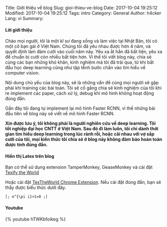 Title: Giới thiệu về blog
Slug: gioi-thieu-ve-blog
Date: 2017-10-04 19:25:12
Modified: 2017-10-04 19:25:12
Tags: intro
Category: General
Author: h4cker
Lang: vi
Summary: 

#### Lời giới thiệu

Chào mọi người, tôi là một *kĩ sư* đang sống và làm việc tại Nhật Bản, tôi có một cô bạn gái ở Việt Nam. Chúng tôi đã yêu nhau được hơn 4 năm, và quyết định làm đám cưới vào cuối năm này. Yêu xa ắt hẳn đã bất tiện, yêu xa để chuẩn bị cưới còn nhiều bất tiện hơn. Vì thế tôi viết blog này, chia sẻ cùng các bạn những khó khăn, kinh nghiệm mà tôi đã trải qua, từ khi bắt đầu học deep learning cũng như tập tễnh bước chấn vào tìm hiểu về computer vision. 

Nội dung chủ yếu của blog này, sẽ là những vấn đề cùng mọi người sẽ gặp phải khi training các bài toán. Tôi sẽ cố gắng chia sẻ kinh nghiệm của tôi khi re implement các paper, cách xử lý, debug khi mô hình không hoạt động đúng đắn.

Gần đây tôi đang tự implement lại mô hình Faster RCNN, vì thế những bài đầu tiên về blog này sẽ viết về mô hình Faster RCNN.

**Xin được lưu ý, tôi không phải là người nghiên cứu về deep learning. Tôi tốt nghiệp đại học CNTT ở Việt Nam. Sau đó đi làm luôn, tôi chỉ dành thời gian tìm hiểu deep learning trong lúc rảnh rỗi, hoặc cãi nhau với vợ sắp cưới của tôi, mọi kiến thức tôi chia sẻ ở blog này không đảm bảo hoàn toàn được tính đúng đắn.**  


#### Hiển thị Latex trên blog

Bạn có thể sử dụng extension TamperMonkey, GeaseMonkey và cài đặt 
[Texify the World](https://gist.githubusercontent.com/goatandsheep/c8bf7b4ae448e76208a0/raw/76d36877a82d34fccf6e17e63c3db3cbef3712c8/Texify-Mathjax.js)

Hoặc cài đặt [TexTheWorld Chrome Extension](http://thewe.net/tex/). Nếu cài đặt đúng đắn, bạn sẽ thấy được biểu thức dưới đây.

`[; e^{\pi i}+1=0 ;]`

#### Youtube

{% youtube hTWKbfoikeg %}



